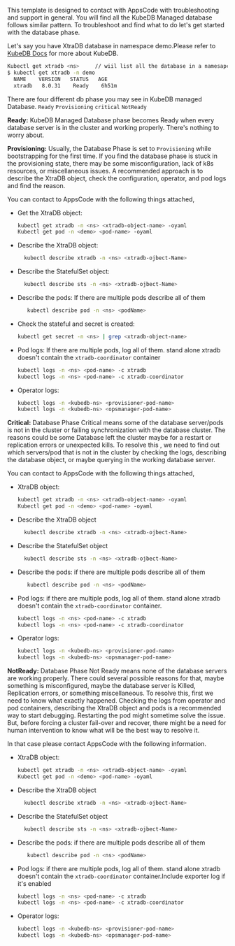 This template is designed to contact with AppsCode with troubleshooting and support in general. You will find all the KubeDB Managed database follows similar pattern. To troubleshoot and find what to do let's get started with the database phase.

Let's say you have XtraDB database in namespace demo.Please refer to [KubeDB Docs](https://kubedb.com/docs/v2023.01.31/guides/xtradb/) for more about KubeDB.
```bash
Kubectl get xtradb <ns>     // wiil list all the database in a namesapce  
$ kubectl get xtradb -n demo
  NAME    VERSION   STATUS   AGE
  xtradb   8.0.31    Ready    6h51m
```
There are four different db phase you may see in KubeDB managed Database.
``Ready`` ``Provisioning`` ``critical`` ``NotReady``

**Ready:** KubeDB Managed Database phase becomes Ready when every database server is in the cluster and working properly. There's nothing to worry about.

**Provisioning:** Usually, the Database Phase is set to `Provisioning` while bootstrapping for the first time. If you find the database phase is stuck in the provisioning state,
there may be some misconfiguration, lack of k8s resources, or miscellaneous issues.
A recommended approach is to describe the XtraDB object, check the configuration, operator, and pod logs and find the reason.

You can contact to AppsCode with the following things attached,
- Get the XtraDB object:
    ```bash
    kubectl get xtradb -n <ns> <xtradb-object-name> -oyaml
    Kubectl get pod -n <demo> <pod-name> -oyaml 
    ```
- Describe the XtraDB object:
    ```bash
      kubectl describe xtradb -n <ns> <xtradb-ojbect-Name> 
    ```
- Describe the StatefulSet object:
    ```bash
      kubectl describe sts -n <ns> <xtradb-ojbect-Name>
    ```
- Describe the pods: If there are multiple pods describe all of them
    ```bash
       kubectl describe pod -n <ns> <podName> 
    ```
- Check the stateful and secret is created:
    ```bash
    kubectl get secret -n <ns> | grep <xtradb-object-name>
    ```
- Pod logs: If there are multiple pods, log all of them. stand alone xtradb doesn't contain the `xtradb-coordinator` container
    ```bash
    kubectl logs -n <ns> <pod-name> -c xtradb
    kubectl logs -n <ns> <pod-name> -c xtradb-coordinator  
    ```
- Operator logs:
    ```bash
    kubectl logs -n <kubedb-ns> <provisioner-pod-name>
    kubectl logs -n <kubedb-ns> <opsmanager-pod-name>
    ```

**Critical:** Database Phase Critical means some of the database server/pods is not in the cluster or failing synchronization with the database cluster.
The reasons could be some Database left the cluster maybe for a restart or replication errors or unexpected kills.
To resolve this , we need to  find out which servers/pod that is not in the cluster by checking the logs, describing the database object, or maybe querying in the working database server.

You can contact to AppsCode with the following things attached,

- XtraDB object:
    ```bash
    kubectl get xtradb -n <ns> <xtradb-object-name> -oyaml
    Kubectl get pod -n <demo> <pod-name> -oyaml 
    ```
- Describe the XtraDB object
    ```bash
      kubectl describe xtradb -n <ns> <xtradb-ojbect-Name> 
    ```
- Describe the StatefulSet object
    ```bash
      kubectl describe sts -n <ns> <xtradb-ojbect-Name>
    ```
- Describe the pods: if there are multiple pods describe all of them
    ```bash
       kubectl describe pod -n <ns> <podName> 
    ```
- Pod logs:  if there are multiple pods, log all of them. stand alone xtradb doesn't contain the `xtradb-coordinator` container.
    ```bash
    kubectl logs -n <ns> <pod-name> -c xtradb
    kubectl logs -n <ns> <pod-name> -c xtradb-coordinator  
    ```
- Operator logs:
    ```bash
    kubectl logs -n <kubedb-ns> <provisioner-pod-name>
    kubectl logs -n <kubedb-ns> <opsmanager-pod-name>
    ```

**NotReady:** Database Phase Not Ready means none of the database servers are working properly. There could several possible reasons for that, maybe something is misconfigured,
maybe the database server is Killed, Replication errors, or something miscellaneous.
To resolve this, first we need to know what exactly happened. Checking the logs from operator and pod containers, describing the XtraDB object and pods is a recommended way to start debugging. Restarting the pod might sometime solve the issue. But, before forcing a cluster fail-over and recover,
there might be a need for human intervention to know what will be the best way to resolve it.

In that case please contact AppsCode with the following information.

- XtraDB object:
    ```bash
    kubectl get xtradb -n <ns> <xtradb-object-name> -oyaml
    Kubectl get pod -n <demo> <pod-name> -oyaml 
    ```
- Describe the XtraDB object
    ```bash
      kubectl describe xtradb -n <ns> <xtradb-ojbect-Name> 
    ```
- Describe the StatefulSet object
    ```bash
      kubectl describe sts -n <ns> <xtradb-ojbect-Name>
    ```
- Describe the pods: if there are multiple pods describe all of them
    ```bash
       kubectl describe pod -n <ns> <podName> 
    ```
- Pod logs:  if there are multiple pods, log all of them. stand alone xtradb doesn't contain the `xtradb-coordinator` container.Include exporter log if it's enabled
    ```bash
    kubectl logs -n <ns> <pod-name> -c xtradb
    kubectl logs -n <ns> <pod-name> -c xtradb-coordinator
    ```
- Operator logs:
    ```bash
    kubectl logs -n <kubedb-ns> <provisioner-pod-name>
    kubectl logs -n <kubedb-ns> <opsmanager-pod-name>
    ```
